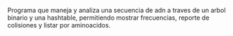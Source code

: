 Programa que maneja y analiza una secuencia de adn a traves de un arbol binario y una hashtable, permitiendo mostrar frecuencias, reporte de colisiones y listar por aminoacidos.
